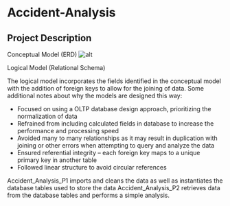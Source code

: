 # Accident-Analysis

## Project Description ##

Conceptual Model (ERD)
 ![alt](https://github.com/zbiery/Accident-Analysis/blob/conceptual-model.jpg?raw=true)


Logical Model (Relational Schema)
 
The logical model incorporates the fields identified in the conceptual model with the addition of foreign keys to allow for the joining of data. 
Some additional notes about why the models are designed this way:
* Focused on using a OLTP database design approach, prioritizing the normalization of data
* Refrained from including calculated fields in database to increase the performance and processing speed 
*	Avoided many to many relationships as it may result in duplication with joining or other errors when attempting to query and analyze the data
* Ensured referential integrity – each foreign key maps to a unique primary key in another table
* Followed linear structure to avoid circular references 

Accident_Analysis_P1 imports and cleans the data as well as instantiates the database tables used to store the data
Accident_Analysis_P2 retrieves data from the database tables and performs a simple analysis. 
